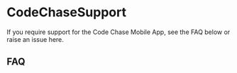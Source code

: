 # CodeChaseSupport

If you require support for the Code Chase Mobile App, see the FAQ below or raise an issue here.

## FAQ

